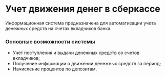 # Учет движения денег в сберкассе
Информационная система предназначена для автоматизации учета денежных средств на счетах вкладчиков банка.
### Основные возможности системы
* Учет поступления и выдачи денежных средств со счетов вкладчиков;
* Получение информации о движении денежных средств за период;
* Начисление процентов по депозитам.

